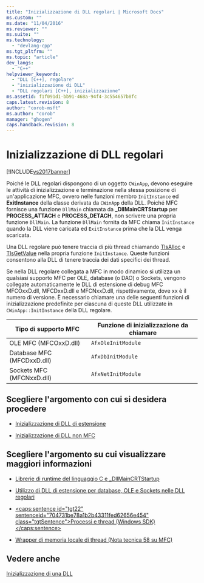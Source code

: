 ```yaml
---
title: "Inizializzazione di DLL regolari | Microsoft Docs"
ms.custom: ""
ms.date: "11/04/2016"
ms.reviewer: ""
ms.suite: ""
ms.technology: 
  - "devlang-cpp"
ms.tgt_pltfrm: ""
ms.topic: "article"
dev_langs: 
  - "C++"
helpviewer_keywords: 
  - "DLL [C++], regolare"
  - "inizializzazione di DLL"
  - "DLL regolari [C++], inizializzazione"
ms.assetid: f1f091d1-bb91-468a-94f4-3c554657b8fc
caps.latest.revision: 8
author: "corob-msft"
ms.author: "corob"
manager: "ghogen"
caps.handback.revision: 8
---
```

# Inizializzazione di DLL regolari
[!INCLUDE[vs2017banner](../assembler/inline/includes/vs2017banner.md)]

Poiché le DLL regolari dispongono di un oggetto `CWinApp`, devono eseguire le attività di inizializzazione e terminazione nella stessa posizione di un'applicazione MFC, ovvero nelle funzioni membro `InitInstance` ed **ExitInstance** della classe derivata da `CWinApp` della DLL.  Poiché MFC fornisce una funzione `DllMain` chiamata da **\_DllMainCRTStartup** per **PROCESS\_ATTACH** e **PROCESS\_DETACH**, non scrivere una propria funzione `DllMain`.  La funzione `DllMain` fornita da MFC chiama `InitInstance` quando la DLL viene caricata ed `ExitInstance` prima che la DLL venga scaricata.  
  
 Una DLL regolare può tenere traccia di più thread chiamando [TlsAlloc](http://msdn.microsoft.com/library/windows/desktop/ms686801) e [TlsGetValue](http://msdn.microsoft.com/library/windows/desktop/ms686812) nella propria funzione `InitInstance`.  Queste funzioni consentono alla DLL di tenere traccia dei dati specifici dei thread.  
  
 Se nella DLL regolare collegata a MFC in modo dinamico si utilizza un qualsiasi supporto MFC per OLE, database \(o DAO\) o Sockets, vengono collegate automaticamente le DLL di estensione di debug MFC MFCOxxD.dll, MFCDxxD.dll e MFCNxxD.dll, rispettivamente, dove xx è il numero di versione.  È necessario chiamare una delle seguenti funzioni di inizializzazione predefinite per ciascuna di queste DLL utilizzate in `CWinApp::InitInstance` della DLL regolare.  
  
|Tipo di supporto MFC|Funzione di inizializzazione da chiamare|  
|--------------------------|----------------------------------------------|  
|OLE MFC \(MFCOxxD.dll\)|`AfxOleInitModule`|  
|Database MFC \(MFCDxxD.dll\)|`AfxDbInitModule`|  
|Sockets MFC \(MFCNxxD.dll\)|`AfxNetInitModule`|  
  
## Scegliere l'argomento con cui si desidera procedere  
  
-   [Inizializzazione di DLL di estensione](../build/initializing-extension-dlls.md)  
  
-   [Inizializzazione di DLL non MFC](../build/initializing-non-mfc-dlls.md)  
  
## Scegliere l'argomento su cui visualizzare maggiori informazioni  
  
-   [Librerie di runtime del linguaggio C e \_DllMainCRTStartup](../build/run-time-library-behavior.md)  
  
-   [Utilizzo di DLL di estensione per database, OLE e Sockets nelle DLL regolari](../build/using-database-ole-and-sockets-extension-dlls-in-regular-dlls.md)  
  
-   [\<caps:sentence id\="tgt22" sentenceid\="704731be78a1b2b43311fed62656e454" class\="tgtSentence"\>Processi e thread \(Windows SDK\)\<\/caps:sentence\>](http://msdn.microsoft.com/library/windows/desktop/ms684841)  
  
-   [Wrapper di memoria locale di thread \(Nota tecnica 58 su MFC\)](../mfc/tn058-mfc-module-state-implementation.md)  
  
## Vedere anche  
 [Inizializzazione di una DLL](../build/initializing-a-dll.md)